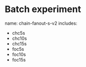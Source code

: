 # Batch experiment
name: chain-fanout-s-v2
includes:  
- chc5s
- chc10s
- chc15s
- foc5s
- foc10s
- foc15s
